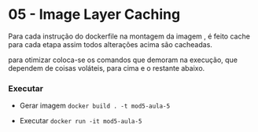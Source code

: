 # 05 - Image Layer Caching
Para cada instrução do dockerfile na montagem da imagem , é feito cache para cada etapa
assim todos alterações acima são cacheadas.

para otimizar coloca-se os comandos que demoram na execução, que dependem de coisas voláteis, para cima e o restante abaixo.

### Executar

- Gerar imagem ```docker build . -t mod5-aula-5```

- Executar ```docker run -it mod5-aula-5```
